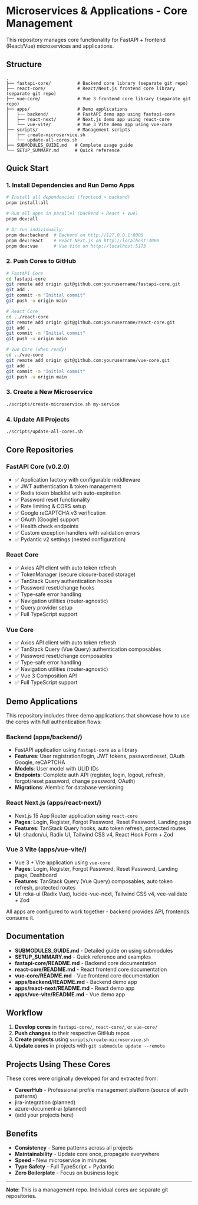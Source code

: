 # Microservices & Applications - Core Management

This repository manages core functionality for FastAPI + frontend (React/Vue) microservices and applications.

## Structure

```
.
├── fastapi-core/          # Backend core library (separate git repo)
├── react-core/            # React/Next.js frontend core library (separate git repo)
├── vue-core/              # Vue 3 frontend core library (separate git repo)
├── apps/                  # Demo applications
│   ├── backend/           # FastAPI demo app using fastapi-core
│   ├── react-next/        # Next.js demo app using react-core
│   └── vue-vite/          # Vue 3 Vite demo app using vue-core
├── scripts/               # Management scripts
│   ├── create-microservice.sh
│   └── update-all-cores.sh
├── SUBMODULES_GUIDE.md   # Complete usage guide
└── SETUP_SUMMARY.md      # Quick reference
```

## Quick Start

### 1. Install Dependencies and Run Demo Apps

```bash
# Install all dependencies (frontend + backend)
pnpm install:all

# Run all apps in parallel (backend + React + Vue)
pnpm dev:all

# Or run individually:
pnpm dev:backend  # Backend on http://127.0.0.1:8000
pnpm dev:react    # React Next.js on http://localhost:3000
pnpm dev:vue      # Vue Vite on http://localhost:5173
```

### 2. Push Cores to GitHub

```bash
# FastAPI Core
cd fastapi-core
git remote add origin git@github.com:yourusername/fastapi-core.git
git add .
git commit -m "Initial commit"
git push -u origin main

# React Core
cd ../react-core
git remote add origin git@github.com:yourusername/react-core.git
git add .
git commit -m "Initial commit"
git push -u origin main

# Vue Core (when ready)
cd ../vue-core
git remote add origin git@github.com:yourusername/vue-core.git
git add .
git commit -m "Initial commit"
git push -u origin main
```

### 3. Create a New Microservice

```bash
./scripts/create-microservice.sh my-service
```

### 4. Update All Projects

```bash
./scripts/update-all-cores.sh
```

## Core Repositories

### FastAPI Core (v0.2.0)
- ✅ Application factory with configurable middleware
- ✅ JWT authentication & token management
- ✅ Redis token blacklist with auto-expiration
- ✅ Password reset functionality
- ✅ Rate limiting & CORS setup
- ✅ Google reCAPTCHA v3 verification
- ✅ OAuth (Google) support
- ✅ Health check endpoints
- ✅ Custom exception handlers with validation errors
- ✅ Pydantic v2 settings (nested configuration)

### React Core
- ✅ Axios API client with auto token refresh
- ✅ TokenManager (secure closure-based storage)
- ✅ TanStack Query authentication hooks
- ✅ Password reset/change hooks
- ✅ Type-safe error handling
- ✅ Navigation utilities (router-agnostic)
- ✅ Query provider setup
- ✅ Full TypeScript support

### Vue Core
- ✅ Axios API client with auto token refresh
- ✅ TanStack Query (Vue Query) authentication composables
- ✅ Password reset/change composables
- ✅ Type-safe error handling
- ✅ Navigation utilities (router-agnostic)
- ✅ Vue 3 Composition API
- ✅ Full TypeScript support

## Demo Applications

This repository includes three demo applications that showcase how to use the cores with full authentication flows:

### Backend (apps/backend/)
- FastAPI application using `fastapi-core` as a library
- **Features**: User registration/login, JWT tokens, password reset, OAuth Google, reCAPTCHA
- **Models**: User model with ULID IDs
- **Endpoints**: Complete auth API (register, login, logout, refresh, forgot/reset password, change password, OAuth)
- **Migrations**: Alembic for database versioning

### React Next.js (apps/react-next/)
- Next.js 15 App Router application using `react-core`
- **Pages**: Login, Register, Forgot Password, Reset Password, Landing page
- **Features**: TanStack Query hooks, auto token refresh, protected routes
- **UI**: shadcn/ui, Radix UI, Tailwind CSS v4, React Hook Form + Zod

### Vue 3 Vite (apps/vue-vite/)
- Vue 3 + Vite application using `vue-core`
- **Pages**: Login, Register, Forgot Password, Reset Password, Landing page, Dashboard
- **Features**: TanStack Query (Vue Query) composables, auto token refresh, protected routes
- **UI**: reka-ui (Radix Vue), lucide-vue-next, Tailwind CSS v4, vee-validate + Zod

All apps are configured to work together - backend provides API, frontends consume it.

## Documentation

- **SUBMODULES_GUIDE.md** - Detailed guide on using submodules
- **SETUP_SUMMARY.md** - Quick reference and examples
- **fastapi-core/README.md** - Backend core documentation
- **react-core/README.md** - React frontend core documentation
- **vue-core/README.md** - Vue frontend core documentation
- **apps/backend/README.md** - Backend demo app
- **apps/react-next/README.md** - React demo app
- **apps/vue-vite/README.md** - Vue demo app

## Workflow

1. **Develop cores** in `fastapi-core/`, `react-core/`, or `vue-core/`
2. **Push changes** to their respective GitHub repos
3. **Create projects** using `scripts/create-microservice.sh`
4. **Update cores** in projects with `git submodule update --remote`

## Projects Using These Cores

These cores were originally developed for and extracted from:
- **CareerHub** - Professional profile management platform (source of auth patterns)
- jira-integration (planned)
- azure-document-ai (planned)
- (add your projects here)

## Benefits

- **Consistency** - Same patterns across all projects
- **Maintainability** - Update core once, propagate everywhere
- **Speed** - New microservice in minutes
- **Type Safety** - Full TypeScript + Pydantic
- **Zero Boilerplate** - Focus on business logic

---

**Note**: This is a management repo. Individual cores are separate git repositories.
